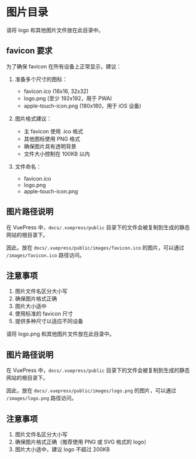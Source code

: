 # 图片目录

请将 logo 和其他图片文件放在此目录中。

## favicon 要求

为了确保 favicon 在所有设备上正常显示，建议：

1. 准备多个尺寸的图标：
   - favicon.ico (16x16, 32x32)
   - logo.png (至少 192x192，用于 PWA)
   - apple-touch-icon.png (180x180，用于 iOS 设备)

2. 图片格式建议：
   - 主 favicon 使用 .ico 格式
   - 其他图标使用 PNG 格式
   - 确保图片具有透明背景
   - 文件大小控制在 100KB 以内

3. 文件命名：
   - favicon.ico
   - logo.png
   - apple-touch-icon.png

## 图片路径说明

在 VuePress 中，`docs/.vuepress/public` 目录下的文件会被复制到生成的静态网站的根目录下。

因此，放在 `docs/.vuepress/public/images/favicon.ico` 的图片，可以通过 `/images/favicon.ico` 路径访问。

## 注意事项

1. 图片文件名区分大小写
2. 确保图片格式正确
3. 图片大小适中
4. 使用标准的 favicon 尺寸
5. 提供多种尺寸以适应不同设备

请将 logo.png 和其他图片文件放在此目录中。

## 图片路径说明

在 VuePress 中，`docs/.vuepress/public` 目录下的文件会被复制到生成的静态网站的根目录下。

因此，放在 `docs/.vuepress/public/images/logo.png` 的图片，可以通过 `/images/logo.png` 路径访问。

## 注意事项

1. 图片文件名区分大小写
2. 确保图片格式正确（推荐使用 PNG 或 SVG 格式的 logo）
3. 图片大小适中，建议 logo 不超过 200KB 